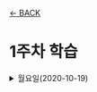 [← BACK](../README.md)

# 1주차 학습

<details>
<summary>월요일(2020-10-19)</summary>

### 사전 학습 가이드🤸‍♀️

#### React 학습에 앞서 <ins>Front-End 개발 학습이 필요</ins>하다🤯

+ 웹 표준(Standards) 및 접근성(A11Y) 이해
+ 구조 디자인 (HTML5 마크업)
+ 표현 디자인 (CSS3 스타일링 + 레이아웃)
+ 반응형 디자인 (RWD)
+ 인터랙션 디자인 (JavaScript + DOM API)
+ 비동기 프로그래밍(AJAX) 및 보안 이슈(SOP/CORS), 우회 방법(JSONP)
+ RESTful 웹 서비스 (CRUD + REST API)
+ 모던 자바스크립트 (ES 6+)
+ Git 버전 관리 & GitHub 서비스


#### [Front-End 개발 학습 로드맵](https://roadmap.sh/frontend)에서 <ins>Front-End 개발자가 갖춰야 할 역량(2020 ver.)</ins>을 확인할 수 있다🤖
여기서 React와 관련한 부분만 간략히 정리하면 다음과 같다. 
+ Front-End의 3대 프레임워크: React.js / Angular / Vue.js
+ React.js의, 
    - Application State Manager: [Redux](https://redux.js.org/), MobX
    - Server Side Rendering(SSR): [Next.js](https://nextjs.org/)
    - Static Site Generators: Next.js, [GatsbyJS](https://www.gatsbyjs.com/)
    - Mobile Applications: [React Native](https://reactnative.dev/)


### 개발 환경 구성🤸‍♀️
학습에 필요한 개발 환경을 구성하였다. 

<details>
<summary>크롬 익스텐션</summary>

+ Octotree
+ GitZip for Github
+ GitHub Custom Tab Size
+ Restlet Client
+ VSCode Marketplace
+ disable-HTML
+ Quick Color
</details>

<details>
<summary>VS code 익스텐션</summary>

+ FIle Utils
+ Bracket Pair Colorizer 2
+ Image preview
+ Color Highlight
+ Color Manager
+ HTMLHint
+ ESLint
+ Translator
+ Auto Complete Tag
+ IntelliSense for CSS class names in HTML
+ Live Server
+ Debugger for Chrome

</details>

<details>
<summary>Node.js with NVM(Node Version Manager)</summary>

[NVM](https://github.com/nvm-sh/nvm)은 컴퓨터에 여러 버전의 Node.js를 관리하도록 돕는 도구다. 
1. Windows용 패키지 매니저 [Chocolatey](https://chocolatey.org/) 설치
![chocolatey 설치](./assets/week01_mon01.gif "chocolatey 설치")
2. Chocolatey 패키지 매니저를 사용해 [NVM for Windows](https://github.com/coreybutler/nvm-windows#usage) 설치     
`choco install nvm`
3. nvm으로 Nody.js 설치
![nvm으로 Node.js 설치](./assets/week01_mon02.gif "nvm으로 Node.js 설치")

</details>

<details>
<summary>Git 버전 관리 도구</summary>

+ Cmder 
1. Chocolatey를 사용해 [Cmder](https://chocolatey.org/packages/Cmder) 설치
![chocolatey로 cmder 설치](./assets/week01_mon03.gif "chocolatey로 cmder 설치")

2. cmder 설정 변경
![cmder 설정 변경](./assets/week01_mon04.gif "cmder 설정 변경")

+ Git for Windows 
    - [git 간편 안내서
    ](https://rogerdudler.github.io/git-guide/index.ko.html)
+ Bash-it 도구 

</details>

<details>
<summary>Yarn 관리 도구</summary>

[Yarn](https://yarnpkg.com/)은 NPM과 같은 패키지 매니저다. \s\s
수업에서는 Yarn을 사용한다고 하여 npm을 사용해 Yarn도 설치해보았다.
![npm으로 yarn 설치](./assets/week01_mon05.gif "npm으로 yarn 설치")

</details>


### 프로그래밍 언어 환경🤸‍♀️
React 앱 개발에는 기본적으로 최신 **ECMAScript**언어를 사용한다. 따라서 자주 사용되는 ES6 문법을 모르면 React 학습이 더 어려워진다고 한다. \s\s
혼자 프로젝트를 꾸준히 진행하긴 했지만, 모던 자바스크립트 문법을 따로 공부한 적이 없어서 사실 좀 당황스러운데😦 \s\s
오는 주말에 React에서 [자주 사용하는 ES6+ 문법](https://xn--xy1bk56a.run/react-master/lecture/pre-js-env.html#javascript-%ED%8A%B8%EB%9E%9C%EC%8A%A4%ED%8F%AC%EB%A8%B8) 위주로 빠르게 실습하고 정리해봐야 겠다. \s\s
위키북스에서 나온 <ins>모던 자바스크립트 Deep Dive</ins>도 참조하면 좋을 것같다. 


### 프레임워크를 사용하는 이유🤸‍♀️
모듈 프로그래밍 ㅇㅁㅇ

### 오늘 느낀 점🤸‍♀️
모던자바스크립트 문법을 깊게 공부한 적이 없어서 살짝 겁이 난다😢

</details>

